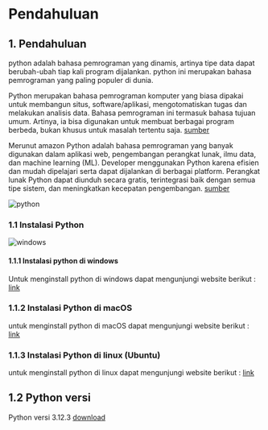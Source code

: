 <h1> Pendahuluan </h1>

## 1. Pendahuluan 

python adalah bahasa pemrograman yang dinamis, artinya tipe data dapat berubah-ubah tiap kali program dijalankan. python ini merupakan bahasa pemrograman yang paling populer di dunia.

Python merupakan bahasa pemrograman komputer yang biasa dipakai untuk membangun situs, software/aplikasi, mengotomatiskan tugas dan melakukan analisis data. Bahasa pemrograman ini termasuk bahasa tujuan umum. Artinya, ia bisa digunakan untuk membuat berbagai program berbeda, bukan khusus untuk masalah tertentu saja. [sumber](https://bpti.uhamka.ac.id/sharing/mengenal-python-penjelasan-dan-penggunaannya/#:~:text=Python%20merupakan%20bahasa%20pemrograman%20komputer,khusus%20untuk%20masalah%20tertentu%20saja.)

Merunut amazon Python adalah bahasa pemrograman yang banyak digunakan dalam aplikasi web, pengembangan perangkat lunak, ilmu data, dan machine learning (ML). Developer menggunakan Python karena efisien dan mudah dipelajari serta dapat dijalankan di berbagai platform. Perangkat lunak Python dapat diunduh secara gratis, terintegrasi baik dengan semua tipe sistem, dan meningkatkan kecepatan pengembangan. [sumber](https://aws.amazon.com/id/what-is/python/)

<!-- Gambar python -->

![python](https://upload.wikimedia.org/wikipedia/commons/thumb/c/c3/Python-logo-notext.svg/1200px-Python-logo-notext.svg.png)



### 1.1 Instalasi Python

![windows](https://www.python.org/static/img/python-logo.png)

#### 1.1.1 Instalasi python di windows


Untuk menginstall python di windows dapat mengunjungi website berikut : [link](https://www.digitalocean.com/community/tutorials/install-python-windows-10)

### 1.1.2 Instalasi Python di macOS
untuk menginstall python di macOS dapat mengunjungi website berikut : [link](https://ridoannasution.medium.com/cara-menginstall-python-pada-laptop-mac-9acc9435a271)

### 1.1.3 Instalasi Python di linux (Ubuntu)
untuk menginstall python di linux dapat mengunjungi website berikut : [link](https://phoenixnap.com/kb/how-to-install-python-3-ubuntu)


## 1.2 Python versi

Python versi 3.12.3 [download](https://www.python.org/downloads/)



